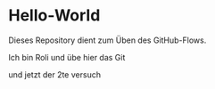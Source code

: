 # Hello-World
Dieses Repository dient zum Üben des GitHub-Flows.

Ich bin Roli und übe hier das Git

und jetzt der 2te versuch
